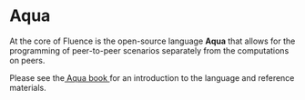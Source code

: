 # Aqua

 At the core of Fluence is the open-source language **Aqua** that allows for the programming of peer-to-peer scenarios separately from the computations on peers. 

Please see the[ Aqua book ](https://doc.fluence.dev/aqua-book/)for an introduction to the language and reference materials.

